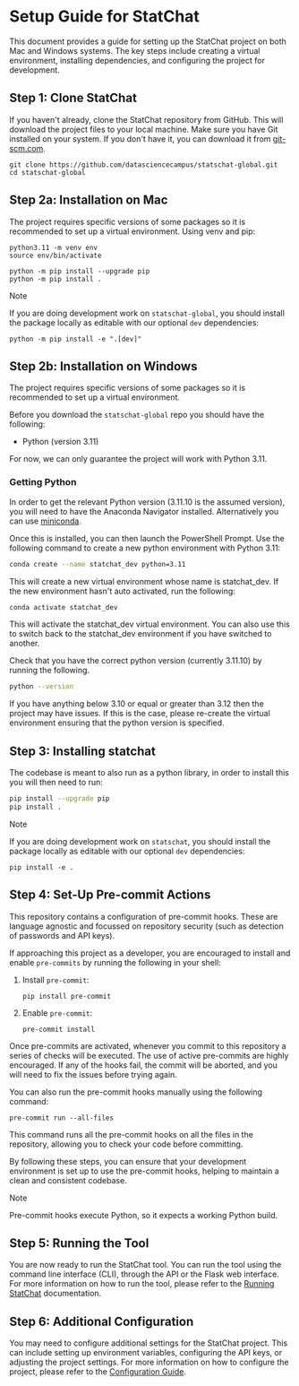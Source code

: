 # Setup Guide for StatChat

This document provides a guide for setting up the StatChat project on both Mac and Windows systems.
The key steps include creating a virtual environment, installing dependencies, and configuring the project for development.

## Step 1: Clone StatChat

If you haven't already, clone the StatChat repository from GitHub.
This will download the project files to your local machine.
Make sure you have Git installed on your system.
If you don't have it, you can download it from [git-scm.com](https://git-scm.com/).

```shell
git clone https://github.com/datasciencecampus/statschat-global.git
cd statschat-global
```

## Step 2a: Installation on Mac

The project requires specific versions of some packages so it is recommended to
set up a virtual environment.  Using venv and pip:

   ```shell
   python3.11 -m venv env
   source env/bin/activate

   python -m pip install --upgrade pip
   python -m pip install .
   ```

> [!NOTE]
> If you are doing development work on `statschat-global`, you should install the
> package locally as editable with our optional `dev` dependencies:
>
> ```shell
> python -m pip install -e ".[dev]"
> ```

## Step 2b: Installation on Windows

The project requires specific versions of some packages so it is recommended to
set up a virtual environment.

Before you download the `statschat-global` repo you should have the following:

- Python (version 3.11)

For now, we can only guarantee the project will work with Python 3.11.

### Getting Python

In order to get the relevant Python version (3.11.10 is the assumed version),
you will need to have the Anaconda Navigator installed. Alternatively you can
use [miniconda](https://docs.anaconda.com/miniconda/).

Once this is installed, you can then launch the PowerShell Prompt.
Use the following command to create a new python environment with Python 3.11:

   ```bash
   conda create --name statchat_dev python=3.11
   ```

This will create a new virtual environment whose name is statchat_dev.
If the new environment hasn't auto activated, run the following:

   ```bash
   conda activate statchat_dev
   ```

This will activate the statchat_dev virtual environment.
You can also use this to switch back to the statchat_dev environment if you have switched to another.

Check that you have the correct python version (currently 3.11.10) by running the following.

   ```bash
   python --version
   ```

If you have anything below 3.10 or equal or greater than 3.12 then the project may have issues.
If this is the case, please re-create the virtual environment ensuring that the python version is specified.

## Step 3: Installing statchat

The codebase is meant to also run as a python library, in order to install this
you will then need to run:

   ```bash
   pip install --upgrade pip
   pip install .
   ```

> [!NOTE]
> If you are doing development work on `statschat`, you should install the
> package locally as editable with our optional `dev` dependencies:
>
> ```shell
> pip install -e .
> ```

## Step 4: Set-Up Pre-commit Actions

This repository contains a configuration of pre-commit hooks. These are
language agnostic and focussed on repository security (such as detection of
passwords and API keys).

If approaching this project as a developer, you are encouraged to install and
enable `pre-commits` by running the following in your shell:

1. Install `pre-commit`:

   ```shell
   pip install pre-commit
   ```

2. Enable `pre-commit`:

   ```shell
   pre-commit install
   ```

Once pre-commits are activated, whenever you commit to this repository a series of checks will be executed.
The use of active pre-commits are highly encouraged.
If any of the hooks fail, the commit will be aborted, and you will need to fix the issues before trying again.

You can also run the pre-commit hooks manually using the following command:

   ```shell
   pre-commit run --all-files
   ```

This command runs all the pre-commit hooks on all the files in the repository,
allowing you to check your code before committing.

By following these steps, you can ensure that your development environment is set up to use the pre-commit hooks,
helping to maintain a clean and consistent codebase.

> [!NOTE]
> Pre-commit hooks execute Python, so it expects a working Python build.

## Step 5: Running the Tool

You are now ready to run the StatChat tool.
You can run the tool using the command line interface (CLI), through the API or the Flask web interface.
For more information on how to run the tool, please refer to the [Running StatChat](docs/running_statschat.md) documentation.

## Step 6: Additional Configuration

You may need to configure additional settings for the StatChat project.
This can include setting up environment variables, configuring the API keys, or adjusting the project settings.
For more information on how to configure the project, please refer to the [Configuration Guide](docs/config_guide.md).
